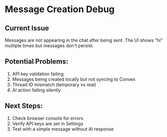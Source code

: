 # Message Creation Debug

## Current Issue
Messages are not appearing in the chat after being sent. The UI shows "hi" multiple times but messages don't persist.

## Potential Problems:
1. API key validation failing
2. Messages being created locally but not syncing to Convex
3. Thread ID mismatch (temporary vs real)
4. AI action failing silently

## Next Steps:
1. Check browser console for errors
2. Verify API keys are set in Settings
3. Test with a simple message without AI response